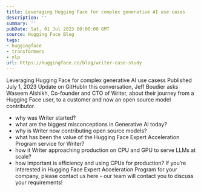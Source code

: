 ```yaml
---
title: Leveraging Hugging Face for complex generative AI use cases
description: ''
summary: ''
pubDate: Sat, 01 Jul 2023 00:00:00 GMT
source: Hugging Face Blog
tags:
- huggingface
- transformers
- nlp
url: https://huggingface.co/blog/writer-case-study
---
```


Leveraging Hugging Face for complex generative AI use casess
Published
July 1, 2023
Update on GitHubIn this conversation, Jeff Boudier asks Waseem Alshikh, Co-founder and CTO of Writer, about their journey from a Hugging Face user, to a customer and now an open source model contributor.
- why was Writer started?
- what are the biggest misconceptions in Generative AI today?
- why is Writer now contributing open source models?
- what has been the value of the Hugging Face Expert Acceleration Program service for Writer?
- how it Writer approaching production on CPU and GPU to serve LLMs at scale?
- how important is efficiency and using CPUs for production?
If you’re interested in Hugging Face Expert Acceleration Program for your company, please contact us here - our team will contact you to discuss your requirements!
